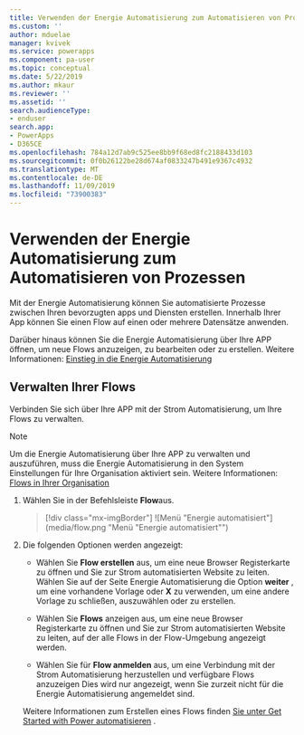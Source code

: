 ```yaml
---
title: Verwenden der Energie Automatisierung zum Automatisieren von Prozessen in Modell gesteuerten apps | MicrosoftDocs
ms.custom: ''
author: mduelae
manager: kvivek
ms.service: powerapps
ms.component: pa-user
ms.topic: conceptual
ms.date: 5/22/2019
ms.author: mkaur
ms.reviewer: ''
ms.assetid: ''
search.audienceType:
- enduser
search.app:
- PowerApps
- D365CE
ms.openlocfilehash: 784a12d7ab9c525ee8bb9f68ed8fc2188433d103
ms.sourcegitcommit: 0f0b26122be28d674af0833247b491e9367c4932
ms.translationtype: MT
ms.contentlocale: de-DE
ms.lasthandoff: 11/09/2019
ms.locfileid: "73900383"
---
```

# <a name="use-power-automate-to-automate-processes"></a>Verwenden der Energie Automatisierung zum Automatisieren von Prozessen

Mit der Energie Automatisierung können Sie automatisierte Prozesse zwischen Ihren bevorzugten apps und Diensten erstellen. Innerhalb Ihrer App können Sie einen Flow auf einen oder mehrere Datensätze anwenden. 

Darüber hinaus können Sie die Energie Automatisierung über Ihre APP öffnen, um neue Flows anzuzeigen, zu bearbeiten oder zu erstellen.  Weitere Informationen: [Einstieg in die Energie Automatisierung](https://docs.microsoft.com/flow/getting-started)

## <a name="manage-your-flows"></a>Verwalten Ihrer Flows 
Verbinden Sie sich über Ihre APP mit der Strom Automatisierung, um Ihre Flows zu verwalten.
  
> [!NOTE]
> Um die Energie Automatisierung über Ihre APP zu verwalten und auszuführen, muss die Energie Automatisierung in den System Einstellungen für Ihre Organisation aktiviert sein. Weitere Informationen: [Flows in Ihrer Organisation](https://docs.microsoft.com/flow/organization-q-and-a) 
  
1. Wählen Sie in der Befehlsleiste **Flow**aus.  
  
   > [!div class="mx-imgBorder"]
   > ![Menü "Energie automatisiert"](media/flow.png "Menü "Energie automatisiert"") 
  
2. Die folgenden Optionen werden angezeigt:  
  
   -   Wählen Sie **Flow erstellen** aus, um eine neue Browser Registerkarte zu öffnen und Sie zur Strom automatisierten Website zu leiten. Wählen Sie auf der Seite Energie Automatisierung die Option **weiter** , um eine vorhandene Vorlage oder **X** zu verwenden, um eine andere Vorlage zu schließen, auszuwählen oder zu erstellen.  
  
   -   Wählen Sie **Flows** anzeigen aus, um eine neue Browser Registerkarte zu öffnen und Sie zur Strom automatisierten Website zu leiten, auf der alle Flows in der Flow-Umgebung angezeigt werden.  
  
   -   Wählen Sie für **Flow anmelden** aus, um eine Verbindung mit der Strom Automatisierung herzustellen und verfügbare Flows anzuzeigen Dies wird nur angezeigt, wenn Sie zurzeit nicht für die Energie Automatisierung angemeldet sind.   

    Weitere Informationen zum Erstellen eines Flows finden [Sie unter Get Started with Power automatisieren](https://docs.microsoft.com/powerapps/maker/canvas-apps/using-logic-flows#create-a-flow) .  
    
 
    
  

